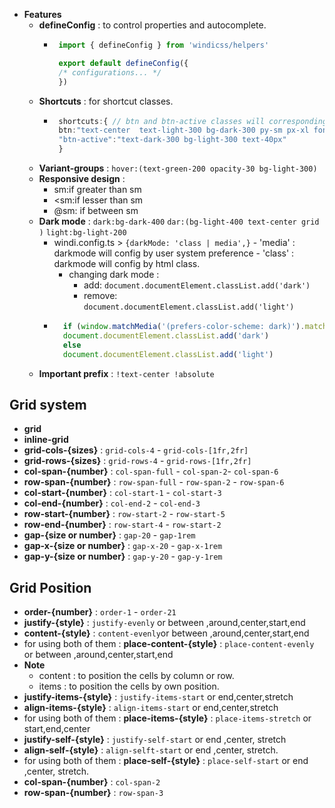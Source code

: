 - **Features**
    - **defineConfig** : to control properties and autocomplete.
        -  ```typescript
            import { defineConfig } from 'windicss/helpers'

            export default defineConfig({
            /* configurations... */
            })
           ```
    - **Shortcuts** : for shortcut classes.
         - ```typescript
            shortcuts:{ // btn and btn-active classes will corresponding these features.
            btn:"text-center  text-light-300 bg-dark-300 py-sm px-xl font-bold font-italic capitalize",
            "btn-active":"text-dark-300 bg-light-300 text-40px"
            } 
           ``` 
    - **Variant-groups** : `hover:(text-green-200 opacity-30 bg-light-300)`
    - **Responsive design** : 
         - sm:if greater than sm
         - <sm:if lesser than sm
         - @sm: if between sm
    - **Dark mode** : `dark:bg-dark-400` `dar:(bg-light-400 text-center grid )` `light:bg-light-200`
       - windi.config.ts > `{darkMode: 'class | media',}`
             - 'media' : darkmode will config by user system preference
             - 'class' : darkmode will config by html class.
         - changing dark mode : 
            - add: `document.documentElement.classList.add('dark')` 
            - remove: `document.documentElement.classList.add('light')`
        - ```typescript
            if (window.matchMedia('(prefers-color-scheme: dark)').matches)
            document.documentElement.classList.add('dark')
            else
            document.documentElement.classList.add('light')
          ```
    - **Important prefix** : `!text-center !absolute`
  











## Grid system
- **grid**
- **inline-grid**
- **grid-cols-{sizes}** : `grid-cols-4` -  `grid-cols-[1fr,2fr]`
- **grid-rows-{sizes}** : `grid-rows-4`  - `grid-rows-[1fr,2fr]`
- **col-span-{number}** : `col-span-full` -  `col-span-2`- `col-span-6`
- **row-span-{number}**  : `row-span-full` - `row-span-2` - `row-span-6`
- **col-start-{number}** : `col-start-1` - `col-start-3`
- **col-end-{number}** : `col-end-2` - `col-end-3`
- **row-start-{number}** : `row-start-2` - `row-start-5`
- **row-end-{number}** : `row-start-4` - `row-start-2`
- **gap-{size or number}** : `gap-20` - `gap-1rem`
- **gap-x-{size or number}** : `gap-x-20` - `gap-x-1rem`
- **gap-y-{size or number}** : `gap-y-20` - `gap-y-1rem`


## Grid Position
- **order-{number}** : `order-1` - `order-21`
- **justify-{style}** : `justify-evenly` or between ,around,center,start,end
- **content-{style}** : `content-evenly`or between ,around,center,start,end
- for using both of them : **place-content-{style}** : `place-content-evenly` or between ,around,center,start,end
- **Note**                               
    -  content : to position the cells by column or row.
    -  items : to position the cells by own position.
- **justify-items-{style}** : `justify-items-start` or end,center,stretch
- **align-items-{style}** : `align-items-start` or end,center,stretch
- for using both of them : **place-items-{style}** : `place-items-stretch` or start,end,center
- **justify-self-{style}**   : `justify-self-start` or end ,center, stretch
- **align-self-{style}**  : `align-selft-start` or end ,center, stretch.
- for using both of them : **place-self-{style}** : `place-self-start` or end ,center, stretch.
- **col-span-{number}** : `col-span-2`
- **row-span-{number}** : `row-span-3`
 
